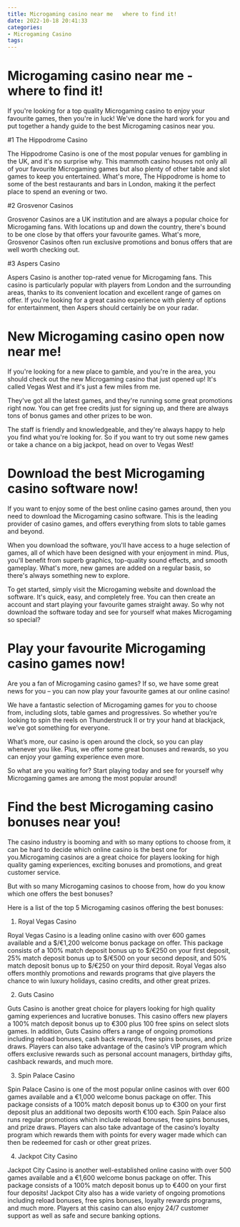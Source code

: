 ```yaml
---
title: Microgaming casino near me   where to find it!
date: 2022-10-18 20:41:33
categories:
- Microgaming Casino
tags:
---
```



#  Microgaming casino near me - where to find it!

If you're looking for a top quality Microgaming casino to enjoy your favourite games, then you're in luck! We've done the hard work for you and put together a handy guide to the best Microgaming casinos near you.

#1 The Hippodrome Casino

The Hippodrome Casino is one of the most popular venues for gambling in the UK, and it's no surprise why. This mammoth casino houses not only all of your favourite Microgaming games but also plenty of other table and slot games to keep you entertained. What's more, The Hippodrome is home to some of the best restaurants and bars in London, making it the perfect place to spend an evening or two.

#2 Grosvenor Casinos

Grosvenor Casinos are a UK institution and are always a popular choice for Microgaming fans. With locations up and down the country, there's bound to be one close by that offers your favourite games. What's more, Grosvenor Casinos often run exclusive promotions and bonus offers that are well worth checking out.

#3 Aspers Casino

Aspers Casino is another top-rated venue for Microgaming fans. This casino is particularly popular with players from London and the surrounding areas, thanks to its convenient location and excellent range of games on offer. If you're looking for a great casino experience with plenty of options for entertainment, then Aspers should certainly be on your radar.

#  New Microgaming casino open now near me!

If you're looking for a new place to gamble, and you're in the area, you should check out the new Microgaming casino that just opened up! It's called Vegas West and it's just a few miles from me.

They've got all the latest games, and they're running some great promotions right now. You can get free credits just for signing up, and there are always tons of bonus games and other prizes to be won.

The staff is friendly and knowledgeable, and they're always happy to help you find what you're looking for. So if you want to try out some new games or take a chance on a big jackpot, head on over to Vegas West!

#  Download the best Microgaming casino software now!

If you want to enjoy some of the best online casino games around, then you need to download the Microgaming casino software. This is the leading provider of casino games, and offers everything from slots to table games and beyond.

When you download the software, you'll have access to a huge selection of games, all of which have been designed with your enjoyment in mind. Plus, you'll benefit from superb graphics, top-quality sound effects, and smooth gameplay. What's more, new games are added on a regular basis, so there's always something new to explore.

To get started, simply visit the Microgaming website and download the software. It's quick, easy, and completely free. You can then create an account and start playing your favourite games straight away. So why not download the software today and see for yourself what makes Microgaming so special?

#  Play your favourite Microgaming casino games now!

Are you a fan of Microgaming casino games? If so, we have some great news for you – you can now play your favourite games at our online casino!

We have a fantastic selection of Microgaming games for you to choose from, including slots, table games and progressives. So whether you’re looking to spin the reels on Thunderstruck II or try your hand at blackjack, we’ve got something for everyone.

What’s more, our casino is open around the clock, so you can play whenever you like. Plus, we offer some great bonuses and rewards, so you can enjoy your gaming experience even more.

So what are you waiting for? Start playing today and see for yourself why Microgaming games are among the most popular around!

#  Find the best Microgaming casino bonuses near you!

The casino industry is booming and with so many options to choose from, it can be hard to decide which online casino is the best one for you.Microgaming casinos are a great choice for players looking for high quality gaming experiences, exciting bonuses and promotions, and great customer service.

But with so many Microgaming casinos to choose from, how do you know which one offers the best bonuses?

Here is a list of the top 5 Microgaming casinos offering the best bonuses:

1. Royal Vegas Casino

 Royal Vegas Casino is a leading online casino with over 600 games available and a $/€1,200 welcome bonus package on offer. This package consists of a 100% match deposit bonus up to $/€250 on your first deposit, 25% match deposit bonus up to $/€500 on your second deposit, and 50% match deposit bonus up to $/€250 on your third deposit. Royal Vegas also offers monthly promotions and rewards programs that give players the chance to win luxury holidays, casino credits, and other great prizes.

2. Guts Casino

Guts Casino is another great choice for players looking for high quality gaming experiences and lucrative bonuses. This casino offers new players a 100% match deposit bonus up to €300 plus 100 free spins on select slots games. In addition, Guts Casino offers a range of ongoing promotions including reload bonuses, cash back rewards, free spins bonuses, and prize draws. Players can also take advantage of the casino’s VIP program which offers exclusive rewards such as personal account managers, birthday gifts, cashback rewards, and much more.

3. Spin Palace Casino

Spin Palace Casino is one of the most popular online casinos with over 600 games available and a €1,000 welcome bonus package on offer. This package consists of a 100% match deposit bonus up to €300 on your first deposit plus an additional two deposits worth €100 each. Spin Palace also runs regular promotions which include reload bonuses, free spins bonuses, and prize draws. Players can also take advantage of the casino’s loyalty program which rewards them with points for every wager made which can then be redeemed for cash or other great prizes.

4. Jackpot City Casino

Jackpot City Casino is another well-established online casino with over 500 games available and a €1,600 welcome bonus package on offer. This package consists of a 100% match deposit bonus up to €400 on your first four deposits! Jackpot City also has a wide variety of ongoing promotions including reload bonuses, free spins bonuses, loyalty rewards programs, and much more. Players at this casino can also enjoy 24/7 customer support as well as safe and secure banking options.